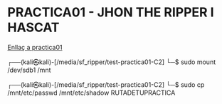 # PRACTICA01 - JHON THE RIPPER I HASCAT

[Enllaç a practica01](https://gitlab.com/pautome/m6-smxpub-2324/-/blob/main/UF1-seguretat-passiva/Reptes/01-crackpass/01.crackpass.md?ref_type=heads)

┌──(kali㉿kali)-[/media/sf_ripper/test-practica01-C2]
└─$ sudo mount /dev/sdb1 /mnt

┌──(kali㉿kali)-[/media/sf_ripper/test-practica01-C2]
└─$ sudo cp /mnt/etc/passwd /mnt/etc/shadow RUTADETUPRACTICA
